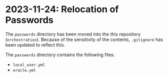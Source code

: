 # 2023-11-24: Relocation of Passwords

The `passwords` directory has been moved into the this repository (`orchestration`). Because of the sensitivity of the contents, `.gitignore` has been updated to reflect this.

The `passwords` directory contains the following files:

* `local_user.yml`
* `oracle.yml`
